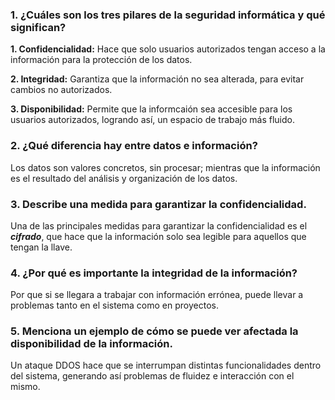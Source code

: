 ### 1. ¿Cuáles son los tres pilares de la seguridad informática y qué significan? ###

**1. Confidencialidad:** Hace que solo usuarios autorizados tengan acceso a la información para la protección de los datos.

**2. Integridad:** Garantiza que la información no sea alterada, para evitar cambios no autorizados.

**3. Disponibilidad:** Permite que la informcaión sea accesible para los usuarios autorizados, logrando así, un espacio de trabajo más fluido.

### 2. ¿Qué diferencia hay entre datos e información? ###

Los datos son valores concretos, sin procesar; mientras que la información es el resultado del análisis y organización de los datos.

### 3. Describe una medida para garantizar la confidencialidad. ###

Una  de las principales medidas para garantizar la confidencialidad es el ***cifrado***, que hace que la información solo sea legible para aquellos que tengan la llave.

### 4. ¿Por qué es importante la integridad de la información? ###

Por que si se llegara a trabajar con información errónea, puede llevar a problemas tanto en el sistema como en proyectos.

### 5. Menciona un ejemplo de cómo se puede ver afectada la disponibilidad de la información. ###

Un ataque DDOS hace que se  interrumpan distintas funcionalidades dentro del sistema, generando así problemas de fluidez e interacción con el mismo.
